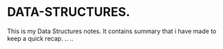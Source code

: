 # DATA-STRUCTURES.
This is my Data Structures notes.
It contains summary that i have made to keep a quick recap.
..
..
